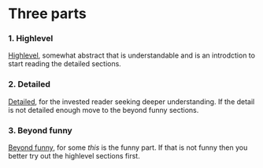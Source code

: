 # Three parts

### 1.  Highlevel
[Highlevel](Highlevel/index.md), somewhat abstract that is understandable and is an introdction to start reading the detailed sections. 

### 2. Detailed
[Detailed](Detailed/index.md), for the invested reader seeking deeper understanding. If the detail is not detailed enough move to the beyond funny sections.

### 3. Beyond funny
[Beyond funny](Beyond%20%funny/index.md), for some *this* is the funny part. If that is not funny then you better try out the highlevel sections first.


<!--stackedit_data:
eyJoaXN0b3J5IjpbLTY5NDA0NzYyNCwxNjY1MDk1NDYzLDk5Mj
I0NzcwNywtMTUzNTU2OTg3MSwtMTYzNjY4NDI4MiwtMTYxNzQ2
MjE0OSwtNzQzMDIyNDUsNjA5MzI2MjYxLC03MTkyNTU4NTRdfQ
==
-->